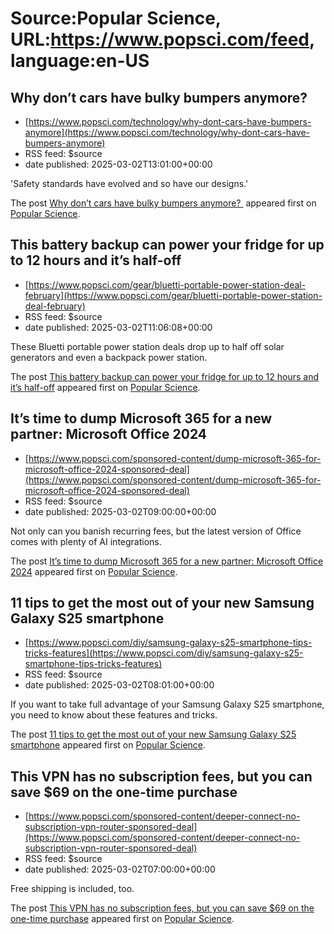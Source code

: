 # Source:Popular Science, URL:https://www.popsci.com/feed, language:en-US

## Why don’t cars have bulky bumpers anymore?
 - [https://www.popsci.com/technology/why-dont-cars-have-bumpers-anymore](https://www.popsci.com/technology/why-dont-cars-have-bumpers-anymore)
 - RSS feed: $source
 - date published: 2025-03-02T13:01:00+00:00

<p>'Safety standards have evolved and so have our designs.'</p>
<p>The post <a href="https://www.popsci.com/technology/why-dont-cars-have-bumpers-anymore/">Why don’t cars have bulky bumpers anymore? </a> appeared first on <a href="https://www.popsci.com">Popular Science</a>.</p>

## This battery backup can power your fridge for up to 12 hours and it’s half-off
 - [https://www.popsci.com/gear/bluetti-portable-power-station-deal-february](https://www.popsci.com/gear/bluetti-portable-power-station-deal-february)
 - RSS feed: $source
 - date published: 2025-03-02T11:06:08+00:00

<p>These Bluetti portable power station deals drop up to half off solar generators and even a backpack power station.</p>
<p>The post <a href="https://www.popsci.com/gear/bluetti-portable-power-station-deal-february/">This battery backup can power your fridge for up to 12 hours and it&#8217;s half-off</a> appeared first on <a href="https://www.popsci.com">Popular Science</a>.</p>

## It’s time to dump Microsoft 365 for a new partner: Microsoft Office 2024
 - [https://www.popsci.com/sponsored-content/dump-microsoft-365-for-microsoft-office-2024-sponsored-deal](https://www.popsci.com/sponsored-content/dump-microsoft-365-for-microsoft-office-2024-sponsored-deal)
 - RSS feed: $source
 - date published: 2025-03-02T09:00:00+00:00

<p>Not only can you banish recurring fees, but the latest version of Office comes with plenty of AI integrations.</p>
<p>The post <a href="https://www.popsci.com/sponsored-content/dump-microsoft-365-for-microsoft-office-2024-sponsored-deal/">It&#8217;s time to dump Microsoft 365 for a new partner: Microsoft Office 2024</a> appeared first on <a href="https://www.popsci.com">Popular Science</a>.</p>

## 11 tips to get the most out of your new Samsung Galaxy S25 smartphone
 - [https://www.popsci.com/diy/samsung-galaxy-s25-smartphone-tips-tricks-features](https://www.popsci.com/diy/samsung-galaxy-s25-smartphone-tips-tricks-features)
 - RSS feed: $source
 - date published: 2025-03-02T08:01:00+00:00

<p>If you want to take full advantage of your Samsung Galaxy S25 smartphone, you need to know about these features and tricks. </p>
<p>The post <a href="https://www.popsci.com/diy/samsung-galaxy-s25-smartphone-tips-tricks-features/">11 tips to get the most out of your new Samsung Galaxy S25 smartphone</a> appeared first on <a href="https://www.popsci.com">Popular Science</a>.</p>

## This VPN has no subscription fees, but you can save $69 on the one-time purchase
 - [https://www.popsci.com/sponsored-content/deeper-connect-no-subscription-vpn-router-sponsored-deal](https://www.popsci.com/sponsored-content/deeper-connect-no-subscription-vpn-router-sponsored-deal)
 - RSS feed: $source
 - date published: 2025-03-02T07:00:00+00:00

<p>Free shipping is included, too.</p>
<p>The post <a href="https://www.popsci.com/sponsored-content/deeper-connect-no-subscription-vpn-router-sponsored-deal/">This VPN has no subscription fees, but you can save $69 on the one-time purchase</a> appeared first on <a href="https://www.popsci.com">Popular Science</a>.</p>

